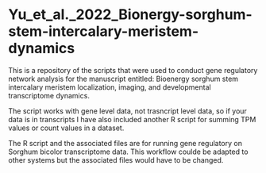 # Yu_et_al._2022_Bionergy-sorghum-stem-intercalary-meristem-dynamics
This is a repository of the scripts that were used to conduct gene regulatory network analysis for the manuscript entitled: Bioenergy sorghum stem intercalary meristem localization, imaging, and developmental transcriptome dynamics.

The script works with gene level data, not trasncript level data, so if your data is in transcripts I have also included another R script for summing TPM values or count values in a dataset. 

The R script and the associated files are for running gene regulatory on Sorghum bicolor transcriptome data. This workflow coulde be adapted to other systems but the associated files would have to be changed.
